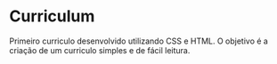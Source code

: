 # Curriculum

Primeiro curriculo desenvolvido utilizando CSS e HTML.
O objetivo é a criação de um curriculo simples e de fácil leitura.
